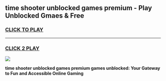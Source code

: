 
## time shooter unblocked games premium - Play Unblocked Gmaes & Free
<h3>
<a href="https://news.freeplayer.one?title=time_shooter_unblocked_games_premium&ref=23F">CLICK TO PLAY</a></h3>
<hr>

<h3>
<a href="https://news.freeplayer.one?title=time_shooter_unblocked_games_premium&ref=23F">CLICK 2 PLAY</a>
  
</h3>

<a href="https://news.freeplayer.one?title=time_shooter_unblocked_games_premium&ref=23F/"><img src="https://clearcache.store/games.png"></a>


**time shooter unblocked games premium games unblocked: Your Gateway to Fun and Accessible Online Gaming**
